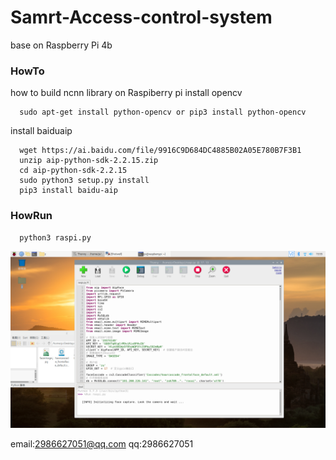 # Samrt-Access-control-system
base on Raspberry Pi 4b

### HowTo
how to build ncnn library on Raspiberry pi
install opencv
``` shell
  sudo apt-get install python-opencv or pip3 install python-opencv
```
install baiduaip 
``` shell
  wget https://ai.baidu.com/file/9916C9D684DC4885B02A05E780B7F3B1
  unzip aip-python-sdk-2.2.15.zip
  cd aip-python-sdk-2.2.15
  sudo python3 setup.py install
  pip3 install baidu-aip
```  
### HowRun
``` shell
  python3 raspi.py
 ``` 
  
  
  ![Image text](https://raw.githubusercontent.com/zzz9h/Samrt-Access-control-system/master/example.png)


email:2986627051@qq.com qq:2986627051 



